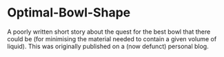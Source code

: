 # Optimal-Bowl-Shape
A poorly written short story about the quest for the best bowl that there could be (for minimising the material needed to contain a given volume of liquid). This was originally published on a (now defunct) personal blog.
